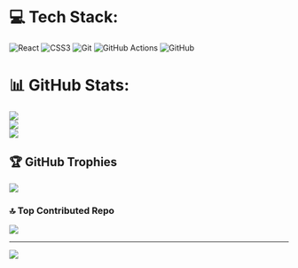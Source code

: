 
# 💻 Tech Stack:
![React](https://img.shields.io/badge/react-%2320232a.svg?style=for-the-badge&logo=react&logoColor=%2361DAFB) ![CSS3](https://img.shields.io/badge/css3-%231572B6.svg?style=for-the-badge&logo=css3&logoColor=white) ![Git](https://img.shields.io/badge/git-%23F05033.svg?style=for-the-badge&logo=git&logoColor=white) ![GitHub Actions](https://img.shields.io/badge/github%20actions-%232671E5.svg?style=for-the-badge&logo=githubactions&logoColor=white) ![GitHub](https://img.shields.io/badge/github-%23121011.svg?style=for-the-badge&logo=github&logoColor=white)
# 📊 GitHub Stats:
![](https://github-readme-stats.vercel.app/api?username=JITHENDRA259&theme=dark&hide_border=false&include_all_commits=false&count_private=false)<br/>
![](https://github-readme-streak-stats.herokuapp.com/?user=JITHENDRA259&theme=dark&hide_border=false)<br/>
![](https://github-readme-stats.vercel.app/api/top-langs/?username=JITHENDRA259&theme=dark&hide_border=false&include_all_commits=false&count_private=false&layout=compact)

## 🏆 GitHub Trophies
![](https://github-profile-trophy.vercel.app/?username=JITHENDRA259&theme=radical&no-frame=false&no-bg=false&margin-w=4)

### 🔝 Top Contributed Repo
![](https://github-contributor-stats.vercel.app/api?username=JITHENDRA259&limit=5&theme=dark&combine_all_yearly_contributions=true)

---
[![](https://visitcount.itsvg.in/api?id=JITHENDRA259&icon=0&color=0)](https://visitcount.itsvg.in)

<!-- Proudly created with GPRM ( https://gprm.itsvg.in ) -->
